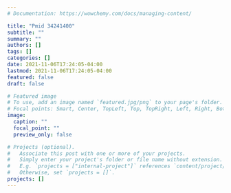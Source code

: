 ```yaml
---
# Documentation: https://wowchemy.com/docs/managing-content/

title: "Pmid 34241400"
subtitle: ""
summary: ""
authors: []
tags: []
categories: []
date: 2021-11-06T17:24:05-04:00
lastmod: 2021-11-06T17:24:05-04:00
featured: false
draft: false

# Featured image
# To use, add an image named `featured.jpg/png` to your page's folder.
# Focal points: Smart, Center, TopLeft, Top, TopRight, Left, Right, BottomLeft, Bottom, BottomRight.
image:
  caption: ""
  focal_point: ""
  preview_only: false

# Projects (optional).
#   Associate this post with one or more of your projects.
#   Simply enter your project's folder or file name without extension.
#   E.g. `projects = ["internal-project"]` references `content/project/deep-learning/index.md`.
#   Otherwise, set `projects = []`.
projects: []
---
```

